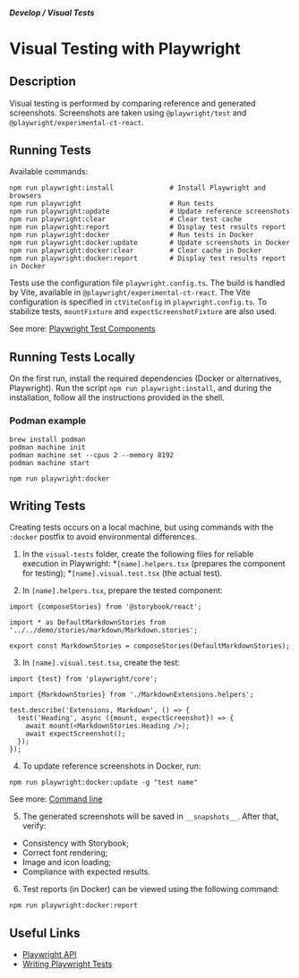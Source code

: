##### Develop / Visual Tests

# Visual Testing with Playwright

## Description
Visual testing is performed by comparing reference and generated screenshots. Screenshots are taken using `@playwright/test` and `@playwright/experimental-ct-react`.

## Running Tests

Available commands:

```shell
npm run playwright:install              # Install Playwright and browsers
npm run playwright                      # Run tests
npm run playwright:update               # Update reference screenshots
npm run playwright:clear                # Clear test cache
npm run playwright:report               # Display test results report
npm run playwright:docker               # Run tests in Docker
npm run playwright:docker:update        # Update screenshots in Docker
npm run playwright:docker:clear         # Clear cache in Docker
npm run playwright:docker:report        # Display test results report in Docker
```
Tests use the configuration file `playwright.config.ts`. The build is handled by Vite, available in `@playwright/experimental-ct-react`. The Vite configuration is specified in `ctViteConfig` in `playwright.config.ts`. To stabilize tests, `mountFixture` and `expectScreenshotFixture` are also used.

See more: [Playwright Test Components](https://playwright.dev/docs/test-components)


## Running Tests Locally

On the first run, install the required dependencies (Docker or alternatives, Playwright). Run the script `npm run playwright:install`, and during the installation, follow all the instructions provided in the shell.

### Podman example

```shell
brew install podman
podman machine init
podman machine set --cpus 2 --memory 8192
podman machine start
```

```shell
npm run playwright:docker
```

## Writing Tests

Creating tests occurs on a local machine, but using commands with the `:docker` postfix to avoid environmental differences.

1. In the `visual-tests` folder, create the following files for reliable execution in Playwright:
  *`[name].helpers.tsx` (prepares the component for testing);
  *`[name].visual.test.tsx` (the actual test).

2. In `[name].helpers.tsx`, prepare the tested component:

  ```tsx
  import {composeStories} from '@storybook/react';

  import * as DefaultMarkdownStories from '../../demo/stories/markdown/Markdown.stories';

  export const MarkdownStories = composeStories(DefaultMarkdownStories);
  ```

3. In `[name].visual.test.tsx`, create the test:

  ```tsx
  import {test} from 'playwright/core';

  import {MarkdownStories} from './MarkdownExtensions.helpers';

  test.describe('Extensions, Markdown', () => {
    test('Heading', async ({mount, expectScreenshot}) => {
      await mount(<MarkdownStories.Heading />);
      await expectScreenshot();
    });
  });
  ```

4. To update reference screenshots in Docker, run:

  ```shell
  npm run playwright:docker:update -g "test name"
  ```

See more: [Command line](https://playwright.dev/docs/test-cli)

5. The generated screenshots will be saved in `__snapshots__`. After that, verify:
  * Consistency with Storybook;
  * Correct font rendering;
  * Image and icon loading;
  * Compliance with expected results.

6. Test reports (in Docker) can be viewed using the following command:

  ```shell
  npm run playwright:docker:report
  ```

## Useful Links

- [Playwright API](https://playwright.dev/docs/api/class-test)
- [Writing Playwright Tests](https://playwright.dev/docs/writing-tests)

